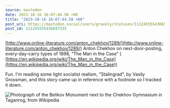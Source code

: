 ```yaml
---
source: mastodon
date: 2023-10-16 16:07:44.58 +00
title: "2023-10-16 16:07:44.58 +00"
post_uri: https://mastodon.social/users/gravely/statuses/111245555436697335
post_id: 111245555436697335
---
```

[http://www.online-literature.com/anton_chekhov/1289/](http://www.online-literature.com/anton_chekhov/1289/) Anton Chekhov on next-door-posting, every-day-carry types of 1898, “The Man in the Case” ( [https://en.wikipedia.org/wiki/The_Man_in_the_Case](https://en.wikipedia.org/wiki/The_Man_in_the_Case))

Fun. I'm reading some light socialist realism, "Stalingrad”, by Vasily Grossman, and this story came up in reference with a footnote so I tracked it down.


![Photograph of the Belikov Monument next to the Chekhov Gymnasium in Taganrog, from Wikipedia](/images/111245555058531307.jpeg)

